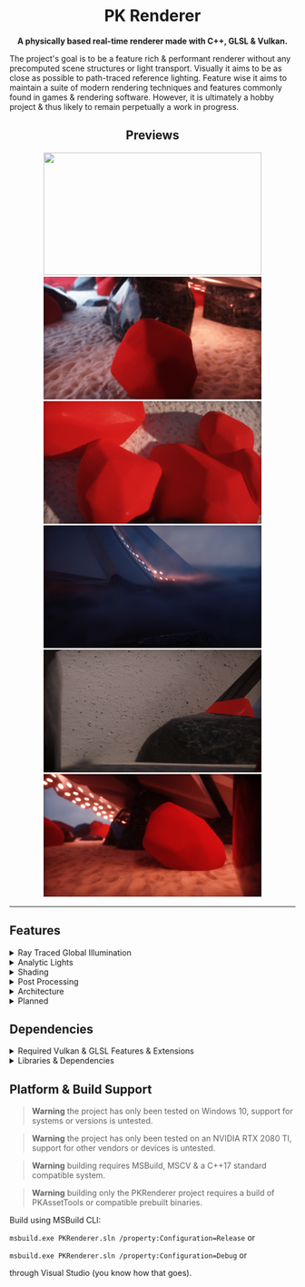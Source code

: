<div align="center">

# PK Renderer

**A physically based real-time renderer made with C++, GLSL & Vulkan.**
</div>

The project's goal is to be a feature rich & performant renderer without any precomputed scene structures or light transport. Visually it aims to be as close as possible to path-traced reference lighting. Feature wise it aims to maintain a suite of modern rendering techniques and features commonly found in games & rendering software.  However, it is ultimately a hobby project & thus likely to remain perpetually a work in progress.

<div align="center">
  
## Previews

</div>

<p align="center">
  <img src="T_Preview_01.gif" height="216" width="384">
  <img src="T_Preview_02.jpg" height="216" width="384">
  <img src="T_Preview_03.jpg" height="216" width="384">
  <img src="T_Preview_04.jpg" height="216" width="384">
  <img src="T_Preview_05.jpg" height="216" width="384">
  <img src="T_Preview_06.jpg" height="216" width="384">
</p>

--- 

## Features

<details>
  <summary>Ray Traced Global Illumination</summary>

- Screen space radiance cache (for ray traced radiance).
- Voxel cone traced world space radiance cache.
- Basic ReSTIR for diffuse hits.
- Recurrent blur denoiser.
- Volumetrics integration.
- Rough specular approximation from diffuse SH1.
- Async TLAS & BLAS builds.

</details>

<details>
  <summary>Analytic Lights</summary>
  
  - Spot, point & directional lights.
  - Variance shadow maps.
  - Directional shadow cascades.
  - Clustered forward rendering.
  
</details>


<details>
  <summary>Shading</summary>

  - PBR BRDF (GGX, Disney diffuse, Smith correlated).
  - PBR volumetric fog.
  - Octahedron mapped GGX HDR IBL.
  - Spherical harmonics convolution from from IBL (for volumetrics).
  - GBuffers (normals, roughness, min/max/avg hierarchical depth).
  
</details>

<details>
  <summary>Post Processing</summary>

  - Temporal antialiasing.
  - HDR bloom.
  - Luminance histogram based auto exposure.
  - Bokeh depth of field & auto focus.
  - Filmic ACES  tone mapping.
  - Color grading.
  - Film grain.
  - Vignette.
  
</details>

<details>
  <summary>Architecture</summary>

  - Vulkan 1.3 rendering backend.
  - Async compute & transfer queues.
  - Multiple buffering.
  - Automatic resource barrier management.
  - Dynamic scene material batching & instanced rendering.
  - Virtualized mesh geometry buffers.
  - Entity component system.
  - Custom compressed mesh & shader formats.
  - Asset hot reloading
  - Console command interface.
  
</details>

<details>
  <summary>Planned</summary>

- skinned geometry.
- GPU culling.
- SH probe based world space radiance cache.
- GPU particle engine.
- Debug visualization utilities.
- DX12 backend (unlikely... cant do async ray trace afaik).
- Serialized scene representation.
- DX12 Rendering backend.
  
</details>

## Dependencies

<details>

<summary>Required Vulkan & GLSL Features & Extensions</summary>

<br/>

```
Vulkan Version 1.3

GLSL Extensions:
- GL_EXT_shader_explicit_arithmetic_types
- GL_EXT_nonuniform_qualifier
- GL_ARB_shader_viewport_layer_array
- GL_EXT_ray_tracing
- GL_KHR_shader_subgroup_ballot
- GL_EXT_control_flow_attributes

Validation layers:
- VK_LAYER_KHRONOS_validation

Instance Extensions:
- VK_EXT_debug_utils
- VK_KHR_get_physical_device_properties2

Device Extensions:
- VK_KHR_surface
- VK_KHR_win32_surface
- VK_KHR_swapchain
- VK_KHR_deferred_host_operations
- VK_KHR_acceleration_structure
- VK_KHR_ray_tracing_pipeline
- VK_KHR_ray_query
- VK_EXT_conservative_rasterization

Physical Device Requirements:
- alphaToOne
- shaderImageGatherExtended
- sparseBinding
- sparseResidencyBuffer
- samplerAnisotropy
- multiViewport
- shaderSampledImageArrayDynamicIndexing
- shaderUniformBufferArrayDynamicIndexing
- shaderFloat64
- shaderInt16
- shaderInt64
- imageCubeArray
- fragmentStoresAndAtomics
- multiDrawIndirect
- storageBuffer16BitAccess
- uniformAndStorageBuffer16BitAccess
- storagePushConstant16
- shaderUniformBufferArrayNonUniformIndexing
- shaderSampledImageArrayNonUniformIndexing
- runtimeDescriptorArray
- descriptorBindingVariableDescriptorCount
- descriptorBindingPartiallyBound
- scalarBlockLayout
- shaderFloat16
- shaderInt8
- shaderOutputViewportIndex
- shaderOutputLayer
- bufferDeviceAddress
- timelineSemaphore
- hostQueryReset
- accelerationStructure
- rayTracingPipeline
- rayQuery
- maintenance4
```

</details>

<details>

<summary>Libraries & Dependencies</summary>

- [PKAssetTools](https://github.com/konstatoivanen/PKAssetTools)
- [KTX](https://github.com/KhronosGroup/KTX-Software)
- [yaml-cpp](https://github.com/jbeder/yaml-cpp)
- [GLFW](https://www.glfw.org/)
- [GLM](https://github.com/g-truc/glm)
- [mikktspace](http://www.mikktspace.com/)
- [VMA](https://github.com/GPUOpen-LibrariesAndSDKs/VulkanMemoryAllocator)

</details>

## Platform & Build Support

> **Warning**
> the project has only been tested on Windows 10, support for systems or versions is untested.

> **Warning**
> the project has only been tested on an NVIDIA RTX 2080 TI, support for other vendors or devices is untested.

> **Warning**
> building requires MSBuild, MSCV & a C++17 standard compatible system.

> **Warning**
> building only the PKRenderer project requires a build of PKAssetTools or compatible prebuilt binaries.

Build using MSBuild CLI:

`msbuild.exe PKRenderer.sln /property:Configuration=Release`  or

`msbuild.exe PKRenderer.sln /property:Configuration=Debug` or

through Visual Studio (you know how that goes).
